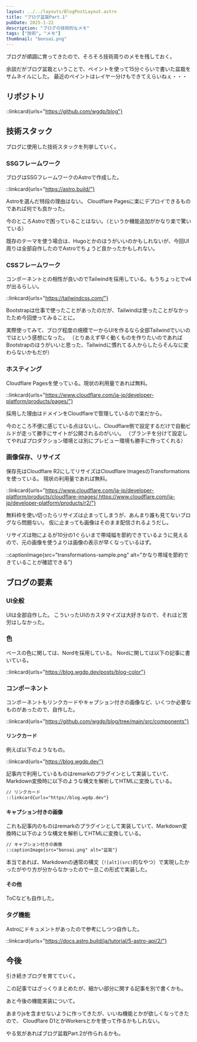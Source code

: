 ```yaml
---
layout: ../../layouts/BlogPostLayout.astro
title: "ブログ盆栽Part.1"
pubDate: 2025-1-22
description: "ブログの技術的なメモ"
tags: ["技術", "メモ"]
thumbnail: "bonsai.png"
---
```


ブログが順調に育ってきたので、そろそろ技術周りのメモを残しておく。

余談だがブログ盆栽ということで、ペイントを使って15分ぐらいで書いた盆栽をサムネイルにした。
最近のペイントはレイヤー分けもできてえらいねぇ・・・

## リポジトリ

::linkcard{urls="https://github.com/wgdp/blog"}

## 技術スタック

ブログに使用した技術スタックを列挙していく。

### SSGフレームワーク

ブログはSSGフレームワークのAstroで作成した。

::linkcard{urls="https://astro.build/"}

Astroを選んだ特段の理由はない。
Cloudflare Pagesに楽にデプロイできるものであれば何でも良かった。

今のところAstroで困っていることはない。（というか機能追加がかなり楽で驚いている）

既存のテーマを使う場合は、Hugoとかのほうがいいのかもしれないが、今回UI周りは全部自作したのでAstroでちょうど良かったかもしれない。

### CSSフレームワーク

コンポーネントとの相性が良いのでTailwindを採用している。もうちょっとでv4が出るらしい。

::linkcard{urls="https://tailwindcss.com/"}

Bootstrapは仕事で使ったことがあったのだが、Tailwindは使ったことがなかったため今回使ってみることに。

実際使ってみて、ブログ程度の規模で一からUIを作るなら全部Tailwindでいいのではという感想になった。
（とりあえず早く動くものを作りたいのであればBootstrapのほうがいいと思った、Tailwindに慣れてる人からしたらそんなに変わらないかもだが）

### ホスティング

Cloudflare Pagesを使っている。現状の利用量であれば無料。

::linkcard{urls="https://www.cloudflare.com/ja-jp/developer-platform/products/pages/"}

採用した理由はドメインをCloudflareで管理しているので楽だから。

今のところ不便に感じている点はないし、Cloudflare側で設定するだけで自動ビルドが走って勝手にサイトが公開されるのがいい。
（ブランチを分けて設定してやればプロダクション環境とは別にプレビュー環境も勝手に作ってくれる）

### 画像保存、リサイズ

保存先はCloudflare R2にしてリサイズはCloudflare ImagesのTransformationsを使っている。
現状の利用量であれば無料。

::linkcard{urls="https://www.cloudflare.com/ja-jp/developer-platform/products/cloudflare-images/,https://www.cloudflare.com/ja-jp/developer-platform/products/r2/"}

無料枠を使い切ったらリサイズは止まってしまうが、あんまり誰も見てないブログなら問題ない。
仮に止まっても画像はそのまま配信されるようだし。

リサイズは物によるが10分の1ぐらいまで帯域幅を節約できているように見えるので、元の画像を使うよりは画像の表示が早くなっているはず。

::captionImage{src="transformations-sample.png" alt="かなり帯域を節約できていることが確認できる"}

## ブログの要素

### UI全般

UIは全部自作した。
こういったUIのカスタマイズは大好きなので、それほど苦労はしなかった。

### 色

ベースの色に関しては、Nordを採用している。
Nordに関しては以下の記事に書いている。

::linkcard{urls="https://blog.wgdp.dev/posts/blog-color"}

### コンポーネント

コンポーネントもリンクカードやキャプション付きの画像など、いくつか必要なものがあったので、自作した。

::linkcard{urls="https://github.com/wgdp/blog/tree/main/src/components"}

#### リンクカード

例えば以下のようなもの。

::linkcard{urls="https://blog.wgdp.dev"}

記事内で利用しているものはremarkのプラグインとして実装していて、Markdown変換時に以下のような構文を解析してHTMLに変換している。

```markdown
// リンクカード
::linkcard{urls="https//blog.wgdp.dev"}
```

#### キャプション付きの画像

これも記事内のものはremarkのプラグインとして実装していて、Markdown変換時に以下のような構文を解析してHTMLに変換している。

```markdown
// キャプション付きの画像
::captionImage{src="bonsai.png" alt="盆栽"}
```

本当であれば、Markdownの通常の構文（`![alt](src)`的なやつ）で実現したかったがやり方が分からなかったので一旦この形式で実装した。

#### その他

ToCなども自作した。

### タグ機能

Astroにドキュメントがあったので参考にしつつ自作した。

::linkcard{urls="https://docs.astro.build/ja/tutorial/5-astro-api/2/"}

## 今後

引き続きブログを育てていく。

この記事ではざっくりまとめたが、細かい部分に関する記事を別で書くかも。

あと今後の機能実装について。

あまりjsを含ませないように作ってきたが、いいね機能とかが欲しくなってきたので、
Cloudflare D1とかWorkersとかを使って作るかもしれない。

やる気があればブログ盆栽Part.2が作られるかも。
